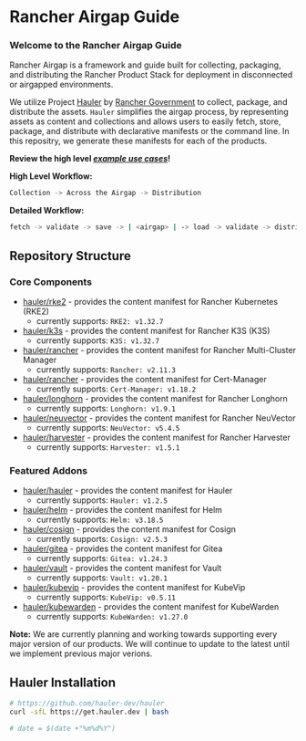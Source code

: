 # Rancher Airgap Guide

### Welcome to the Rancher Airgap Guide

Rancher Airgap is a framework and guide built for collecting, packaging, and distributing the Rancher Product Stack for deployment in disconnected or airgapped environments.

We utilize Project [Hauler](https://github.com/hauler-dev/hauler) by [Rancher Government](https://github.com/rancherfederal) to collect, package, and distribute the assets. `Hauler` simplifies the airgap process, by representing assets as content and collections and allows users to easily fetch, store, package, and distribute with declarative manifests or the command line. In this repositry, we generate these manifests for each of the products.

**Review the high level *[example use cases](examples)*!**

**High Level Workflow:**

```bash
Collection -> Across the Airgap -> Distribution
```

**Detailed Workflow:**

```bash
fetch -> validate -> save -> | <airgap> | -> load -> validate -> distribute
```

## Repository Structure

### Core Components

- [hauler/rke2](hauler/rke2/README.md) - provides the content manifest for Rancher Kubernetes (RKE2)
  - currently supports: `RKE2: v1.32.7`
- [hauler/k3s](hauler/k3s/README.md) - provides the content manifest for Rancher K3S (K3S)
  - currently supports: `K3S: v1.32.7`
- [hauler/rancher](hauler/rancher/README.md) - provides the content manifest for Rancher Multi-Cluster Manager
  - currently supports: `Rancher: v2.11.3`
- [hauler/rancher](hauler/rancher/README.md) - provides the content manifest for Cert-Manager
  - currently supports: `Cert-Manager: v1.18.2`
- [hauler/longhorn](hauler/longhorn/README.md) - provides the content manifest for Rancher Longhorn
  - currently supports: `Longhorn: v1.9.1`
- [hauler/neuvector](hauler/neuvector/README.md) - provides the content manifest for Rancher NeuVector
  - currently supports: `NeuVector: v5.4.5`
- [hauler/harvester](hauler/harvester/README.md) - provides the content manifest for Rancher Harvester
  - currently supports: `Harvester: v1.5.1`

### Featured Addons

- [hauler/hauler](hauler/hauler/README.md) - provides the content manifest for Hauler
  - currently supports: `Hauler: v1.2.5`
- [hauler/helm](hauler/helm/README.md) - provides the content manifest for Helm
  - currently supports: `Helm: v3.18.5`
- [hauler/cosign](hauler/cosign/README.md) - provides the content manifest for Cosign
  - currently supports: `Cosign: v2.5.3`
- [hauler/gitea](hauler/gitea/README.md) - provides the content manifest for Gitea
  - currently supports: `Gitea: v1.24.3`
- [hauler/vault](hauler/vault/README.md) - provides the content manifest for Vault
  - currently supports: `Vault: v1.20.1`
- [hauler/kubevip](hauler/kubevip/README.md) - provides the content manifest for KubeVip
  - currently supports: `KubeVip: v0.5.11`
- [hauler/kubewarden](hauler/kubewarden/README.md) - provides the content manifest for KubeWarden
  - currently supports: `KubeWarden: v1.27.0`

**Note:** We are currently planning and working towards supporting every major version of our products. We will continue to update to the latest until we implement previous major verions.

## Hauler Installation

```bash
# https://github.com/hauler-dev/hauler
curl -sfL https://get.hauler.dev | bash

# date = $(date +"%m%d%Y")
```
